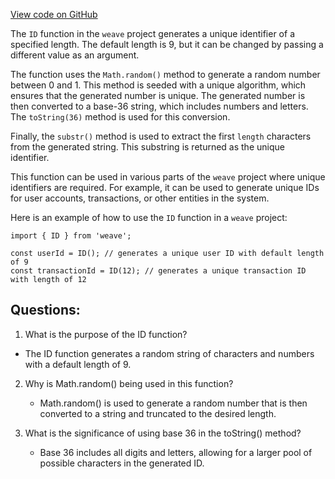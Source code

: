 [View code on GitHub](https://github.com/wandb/weave/weave-js/src/core/util/id.ts)

The `ID` function in the `weave` project generates a unique identifier of a specified length. The default length is 9, but it can be changed by passing a different value as an argument. 

The function uses the `Math.random()` method to generate a random number between 0 and 1. This method is seeded with a unique algorithm, which ensures that the generated number is unique. The generated number is then converted to a base-36 string, which includes numbers and letters. The `toString(36)` method is used for this conversion. 

Finally, the `substr()` method is used to extract the first `length` characters from the generated string. This substring is returned as the unique identifier. 

This function can be used in various parts of the `weave` project where unique identifiers are required. For example, it can be used to generate unique IDs for user accounts, transactions, or other entities in the system. 

Here is an example of how to use the `ID` function in a `weave` project:

```
import { ID } from 'weave';

const userId = ID(); // generates a unique user ID with default length of 9
const transactionId = ID(12); // generates a unique transaction ID with length of 12
```
## Questions: 
 1. What is the purpose of the ID function?
   - The ID function generates a random string of characters and numbers with a default length of 9.

2. Why is Math.random() being used in this function?
   - Math.random() is used to generate a random number that is then converted to a string and truncated to the desired length.

3. What is the significance of using base 36 in the toString() method?
   - Base 36 includes all digits and letters, allowing for a larger pool of possible characters in the generated ID.